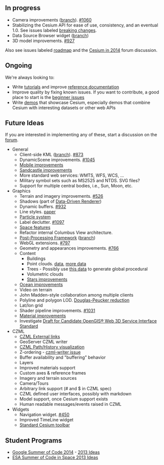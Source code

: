 ## In progress

* Camera improvements ([branch](https://github.com/AnalyticalGraphicsInc/cesium/compare/master...camera-master)). [#1060](https://github.com/AnalyticalGraphicsInc/cesium/issues/1060)
* Stabilizing the Cesium API for ease of use, consistency, and an eventual 1.0.  See issues labeled [breaking changes](https://github.com/AnalyticalGraphicsInc/cesium/issues?labels=breaking+change&page=1&state=open).
* Data Source Browser widget ([branch](https://github.com/AnalyticalGraphicsInc/cesium/compare/master...dataSourceBrowser))
* 3D model improvements. [#927](https://github.com/AnalyticalGraphicsInc/cesium/issues/927)

Also see issues labeled [roadmap](https://github.com/AnalyticalGraphicsInc/cesium/issues?labels=roadmap&page=1&state=open) and the [Cesium in 2014](https://groups.google.com/forum/#!topic/cesium-dev/cizxRxOEQ8I) forum discussion.

## Ongoing

We're always looking to:
* Write [tutorials](Tutorials-Details) and improve [reference documentation](http://cesiumjs.org/refdoc.html)
* Improve quality by fixing known issues.  If you want to contribute, a good place to start is the [beginner issues](https://github.com/AnalyticalGraphicsInc/cesium/issues?direction=desc&labels=beginner&page=1&sort=updated&state=open)
* Write [demos](http://cesiumjs.org/demos.html) that showcase Cesium, especially demos that combine Cesium with interesting datasets or other web APIs

## Future Ideas

If you are interested in implementing any of these, start a discussion on the [forum](http://cesiumjs.org/forum.html).

* General
  * Client-side KML ([branch](https://github.com/AnalyticalGraphicsInc/cesium/compare/kml...dataSourceBrowser)). [#873](https://github.com/AnalyticalGraphicsInc/cesium/issues/873)
  * DynamicScene improvements. [#1045](https://github.com/AnalyticalGraphicsInc/cesium/issues/1045)
  * [Mobile improvements](Mobile-Details)
  * [Sandcastle improvements](Sandcastle-Details)
  * More standard web services: WMTS, WFS, WCS, ...
  * Military symbol sets such as MS2525 and NTDS.  SVG files?
  * Support for multiple central bodies, i.e., Sun, Moon, etc.
* Graphics
  * Terrain and imagery improvements. [#526](https://github.com/AnalyticalGraphicsInc/cesium/issues/526)
  * Shadows (part of [Data-Driven Renderer](Data-Driven-Renderer-Details))
  * Dynamic buffers. [#932](https://github.com/AnalyticalGraphicsInc/cesium/issues/932)
  * Line styles. [paper](http://jcgt.org/published/0002/02/08/)
  * [Particle system](Particle-System-Details)
  * Label declutter. [#1097](https://github.com/AnalyticalGraphicsInc/cesium/issues/1097)
  * [Space features](Space-features)
  * Refactor internal Columbus View architecture.
  * [Post-Processing Framework](Screen-Space-Rendering-Details) ([branch](https://github.com/AnalyticalGraphicsInc/cesium/compare/master...postprocess-hook))
  * WebGL extensions. [#797](https://github.com/AnalyticalGraphicsInc/cesium/issues/797)
  * Geometry and appearances improvements. [#766](https://github.com/AnalyticalGraphicsInc/cesium/issues/766)
  * Content
     * Buildings
     * Point clouds. [data](http://kos.informatik.uni-osnabrueck.de/3Dscans/), [more data](http://opentopo.sdsc.edu/gridsphere/gridsphere?cid=datasets)
     * Trees - Possibly use [this data](http://glcf.umd.edu/data/) to generate global procedural 
     * Volumetric clouds
     * [Stars improvements](Stars-Details)
  * [Ocean improvements](Ocean-Details)
  * Video on terrain
  * John Madden-style collaboration among multiple clients
  * Polyline and polygon LOD.  [Douglas-Peucker reduction](http://www.bowdoin.edu/~ltoma/teaching/cs350/spring06/Lecture-Handouts/hershberger92speeding.pdf)
  * Lat/lon grid
  * Shader pipeline improvements. [#1031](https://github.com/AnalyticalGraphicsInc/cesium/issues/1031)
  * [Material improvements](https://github.com/AnalyticalGraphicsInc/cesium/wiki/Material-System-Details)
  * Investigate [Draft for Candidate OpenGIS® Web 3D Service Interface Standard](portal.opengeospatial.org/files/?artifact_id=36390)
* CZML
  * [CZML External links](External-links)
  * GeoServer CZML writer
  * [CZML Path/History visualization](CZML-History-visualization-details)
  * Z-ordering - [czml-writer issue](https://github.com/AnalyticalGraphicsInc/czml-writer/issues/20)
  * Buffer availability and "buffering" behavior
  * Layers
  * Improved materials support
  * Custom axes & reference frames
  * Imagery and terrain sources
  * Camera/Tours
  * Arbitrary link support (# and $ in CZML spec)
  * CZML defined user interfaces, possibly with markdown
  * Model support, once Cesium support exists
  * Human readable messages/events raised in CZML
* Widgets
  * Navigation widget. [#450](https://github.com/AnalyticalGraphicsInc/cesium/issues/450)
  * Improved TimeLine widget
  * [Standard Cesium toolbar](Cesium-standard-actions)

## Student Programs

* [Google Summer of Code 2014](http://googleblog.blogspot.com/2013/10/50-million-lines-of-code-and-counting.html) - [2013 Ideas](Google-Summer-of-Code-Ideas)
* [ESA Summer of Code in Space 2013 Ideas](ESA-Summer-of-Code-in-Space-Ideas)